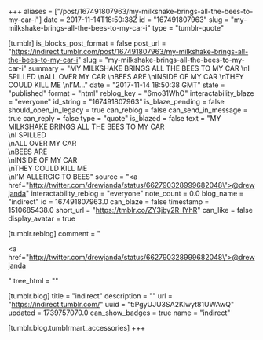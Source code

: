 +++
aliases = ["/post/167491807963/my-milkshake-brings-all-the-bees-to-my-car-i"]
date = 2017-11-14T18:50:38Z
id = "167491807963"
slug = "my-milkshake-brings-all-the-bees-to-my-car-i"
type = "tumblr-quote"

[tumblr]
is_blocks_post_format = false
post_url = "https://indirect.tumblr.com/post/167491807963/my-milkshake-brings-all-the-bees-to-my-car-i"
slug = "my-milkshake-brings-all-the-bees-to-my-car-i"
summary = "MY MILKSHAKE BRINGS ALL THE BEES TO MY CAR \nI SPILLED \nALL OVER MY CAR \nBEES ARE \nINSIDE OF MY CAR \nTHEY COULD KILL ME \nI’M..."
date = "2017-11-14 18:50:38 GMT"
state = "published"
format = "html"
reblog_key = "6mo31WhO"
interactability_blaze = "everyone"
id_string = "167491807963"
is_blaze_pending = false
should_open_in_legacy = true
can_reblog = false
can_send_in_message = true
can_reply = false
type = "quote"
is_blazed = false
text = "MY MILKSHAKE BRINGS ALL THE BEES TO MY CAR<br/>\nI SPILLED<br/>\nALL OVER MY CAR<br/>\nBEES ARE<br/>\nINSIDE OF MY CAR<br/>\nTHEY COULD KILL ME<br/>\nI&rsquo;M ALLERGIC TO BEES"
source = "<a href=\"http://twitter.com/drewjanda/status/662790328999682048\">@drewjanda</a>"
interactability_reblog = "everyone"
note_count = 0.0
blog_name = "indirect"
id = 167491807963.0
can_blaze = false
timestamp = 1510685438.0
short_url = "https://tmblr.co/ZY3jby2R-IYhR"
can_like = false
display_avatar = true

[tumblr.reblog]
comment = "<p><a href=\"http://twitter.com/drewjanda/status/662790328999682048\">@drewjanda</a></p>"
tree_html = ""

[tumblr.blog]
title = "indirect"
description = ""
url = "https://indirect.tumblr.com/"
uuid = "t:PgyUJU3SA2Klwyt81UWAwQ"
updated = 1739757070.0
can_show_badges = true
name = "indirect"

[tumblr.blog.tumblrmart_accessories]
+++
